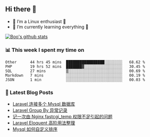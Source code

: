 ## Hi there 👋
* 🔭 I’m a Linux enthusiast 🐧️
* 🏃️ I’m currently learning everything 🏃️

[![Boo's github stats](https://github-readme-stats.vercel.app/api?username=0xAiKang)](https://github.com/anuraghazra/github-readme-stats)

<!-- [![Most Used Langs](https://github-readme-stats.vercel.app/api/top-langs/?username=0xAiKang)](https://github.com/anuraghazra/github-readme-stats) -->

### 📊 This week I spent my time on
<!--START_SECTION:waka-->
```text
Other      44 hrs 45 mins  █████████████████░░░░░░░░   68.62 % 
PHP        19 hrs 52 mins  ███████▓░░░░░░░░░░░░░░░░░   30.45 % 
SQL        27 mins         ▒░░░░░░░░░░░░░░░░░░░░░░░░   00.69 % 
Markdown   7 mins          ░░░░░░░░░░░░░░░░░░░░░░░░░   00.19 % 
JSON       1 min           ░░░░░░░░░░░░░░░░░░░░░░░░░   00.03 % 
```
<!--END_SECTION:waka-->

### 📕 Latest Blog Posts
<!-- BLOG-POST-LIST:START -->
- [Laravel 连接多个 Mysql 数据库](https://www.0x2beace.com/laravel-connects-to-multiple-mysql-databases/)
- [Laravel Group By 异常记录](https://www.0x2beace.com/laravel-uses-group-by-exception-logging/)
- [记一次由 Nginx fastcgi_temp 权限不足引起的问题](https://www.0x2beace.com/note-a-problem-caused-by-insufficient-nginx-fastcgi_temp-permission/)
- [Laravel Eloquent 高阶用法整理](https://www.0x2beace.com/laravel-eloquent-advanced-usage/)
- [Mysql 如何自定义排序](https://www.0x2beace.com/how-to-customize-sorting-in-mysql/)
<!-- BLOG-POST-LIST:END -->

